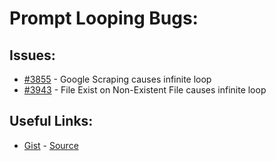 [gist]:https://gist.github.com/anonhostpi/97d4bb3e9535c92b8173fae704b76264#file-_topics-0017-bugs-agents-looping-other-md
[source]:https://github.com/anonhostpi/AUTOGPT.TRACKERS/blob/main/TOPICS/0017.BUGS/AGENTS/LOOPING/OTHER.md
# Prompt Looping Bugs:
## Issues:
- [#3855][3855] - Google Scraping causes infinite loop
- [#3943][3943] - File Exist on Non-Existent File causes infinite loop

## Useful Links:
- [Gist][gist] - [Source][source]

[3855]:https://github.com/Significant-Gravitas/Auto-GPT/issues/3855
[3943]:https://github.com/Significant-Gravitas/Auto-GPT/issues/3943
